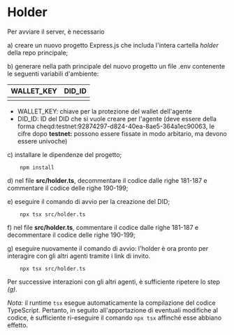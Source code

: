 # Holder
Per avviare il server, è necessario

a) creare un nuovo progetto Express.js che includa l'intera cartella _holder_ della repo principale;

b) generare nella path principale del nuovo progetto un file .env contenente le seguenti variabili d'ambiente:

| WALLET_KEY | DID_ID               | 
|------------|----------------------|
| <your-key> | <your-holder-did-id> |

- WALLET_KEY: chiave per la protezione del wallet dell'agente
- DID_ID: ID del DID che si vuole creare per l'agente (deve essere della forma cheqd:testnet:92874297-d824-40ea-8ae5-364a1ec90063,
  le cifre dopo **testnet:** possono essere fissate in modo arbitario, ma devono essere univoche)

c) installare le dipendenze del progetto;
```
    npm install
```

d) nel file **src/holder.ts**, decommentare il codice dalle righe 181-187 e commentare il codice
delle righe 190-199;

e) eseguire il comando di avvio per la creazione del DID;
```
    npx tsx src/holder.ts
```

f) nel file **src/holder.ts**, commentare il codice dalle righe 181-187 e decommentare il codice
delle righe 190-199;

g) eseguire nuovamente il comando di avvio: l'holder è ora pronto per interagire con gli altri agenti tramite i link di 
invito.
```
    npx tsx src/holder.ts
```

Per successive interazioni con gli altri agenti, è sufficiente ripetere lo step _(g)_.

_Nota:_ il runtime `tsx` esegue automaticamente la compilazione del codice TypeScript. Pertanto, in seguito all'apportazione
di eventuali modifiche al codice, è sufficiente ri-eseguire il comando `npx tsx` affinché esse abbiano effetto.


